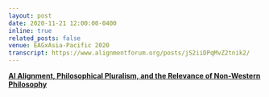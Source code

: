 ```yaml
---
layout: post
date: 2020-11-21 12:00:00-0400
inline: true
related_posts: false
venue: EAGxAsia-Pacific 2020
transcript: https://www.alignmentforum.org/posts/jS2iiDPqMvZ2tnik2/
---
```


[**AI Alignment, Philosophical Pluralism, and the Relevance of Non-Western Philosophy**](https://www.youtube.com/watch?v=dbMp4pFVwnU)